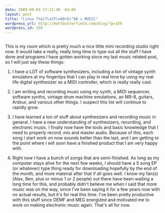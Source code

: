 ```yaml
--- 
date: 2009-09-03 17:21:40 -04:00
layout: post
title: "Linux ftw(7\xCF\x80+6)^80 = MUSIC"
wordpress_url: http://mattbutterfield.com/blog/?p=159
wordpress_id: 159
---
```


<p style="text-align: center;"><img src="http://mattbutterfield.com/blogpics/keysandmidi.jpg" alt="" /></p>
<p style="text-align: center;"></p>


This is my room which is pretty much a nice little mini recording studio right now.  It would take a really, really long time to type out all the stuff I have done and programs I have gotten working since my last music related post, so I will just say these things:  

1.  I have a LOT of software synthesizers, including a ton of vintage synth emulators at my fingertips that I can play in real time by using my real life digital synthesizer as a MIDI controller, which is really really cool.

2.  I am writing and recording music using my synth, a MIDI sequencer, software synths, vintage drum machine emulations, an MR-8, guitars, Ardour, and various other things.  I suspect this list will continue to rapidly grow. 

3.  I have learned a ton of stuff about synthesizers and recording music in general.  I have a new understanding of synthesizers, recording, and electronic music.  I finally now have the tools and basic knowledge that I need to properly record, mix and master audio.  Because of this, each song I start work on now sounds better than the last, and I am getting to the point where I will soon have a finished product that I am very happy with.  

4.  Right now I have a bunch of songs that are semi-finished.  As long as my computer stays alive for the next few weeks, I should have a 5 song EP (or whatever) type thing ready for downloading hopefully by the end of the month, and more material after that if all goes well.  I know my fan(s) (Alex, Ben, plus or minus 1 or 2 people) out there have been waiting a long time for this, and probably didn't believe me when I said that more music was on the way, since I've been saying it for a few years now with no actual results, but it's for real this time.  I've been pretty productive with this stuff since DEMF and MEG energized and motivated me to work on making electronic music again.  That's all for now.


<p style="text-align: center;"><img src="http://www.mattbutterfield.com/blogpics/room.jpg" alt="" /></p>
<p style="text-align: center;"></p>

